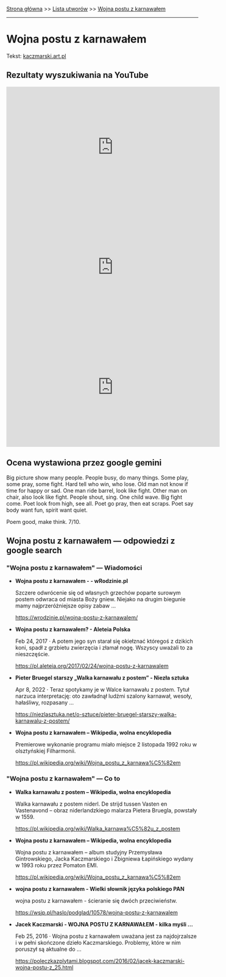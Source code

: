 [Strona główna](../index.md) >> [Lista utworów](../list.md) >> [Wojna postu z karnawałem](646.md)

---

# Wojna postu z karnawałem

Tekst: [kaczmarski.art.pl](https://www.kaczmarski.art.pl/tworczosc/wiersze/wojna-postu-z-karnawalem/)

## Rezultaty wyszukiwania na YouTube

<iframe width="560" height="315" src="https://www.youtube.com/embed/clr9gqqZ6jg?si=IdontcarewhotheIRSsendsImnotpayingtaxes" title="YouTube video player" frameborder="0" allow="accelerometer; autoplay; clipboard-write; encrypted-media; gyroscope; picture-in-picture; web-share" referrerpolicy="strict-origin-when-cross-origin" allowfullscreen></iframe>

<iframe width="560" height="315" src="https://www.youtube.com/embed/9p2VEg2nHx4?si=IdontcarewhotheIRSsendsImnotpayingtaxes" title="YouTube video player" frameborder="0" allow="accelerometer; autoplay; clipboard-write; encrypted-media; gyroscope; picture-in-picture; web-share" referrerpolicy="strict-origin-when-cross-origin" allowfullscreen></iframe>

<iframe width="560" height="315" src="https://www.youtube.com/embed/dC7E4RJD8FY?si=IdontcarewhotheIRSsendsImnotpayingtaxes" title="YouTube video player" frameborder="0" allow="accelerometer; autoplay; clipboard-write; encrypted-media; gyroscope; picture-in-picture; web-share" referrerpolicy="strict-origin-when-cross-origin" allowfullscreen></iframe>

## Ocena wystawiona przez google gemini

Big picture show many people. People busy, do many things. Some play, some pray, some fight. Hard tell who win, who lose. Old man not know if time for happy or sad. One man ride barrel, look like fight. Other man on chair, also look like fight. People shout, sing. One child wave. Big fight come. Poet look from high, see all. Poet go pray, then eat scraps. Poet say body want fun, spirit want quiet.

Poem good, make think. 7/10.


## Wojna postu z karnawałem — odpowiedzi z google search

### "Wojna postu z karnawałem" — Wiadomości

- **Wojna postu z karnawałem - - wRodzinie.pl**

    Szczere odwrócenie się od własnych grzechów poparte surowym postem odwraca od miasta Boży gniew. Niejako na drugim biegunie mamy najprzeróżniejsze opisy zabaw ... 

   <https://wrodzinie.pl/wojna-postu-z-karnawalem/>
- **Wojna postu z karnawałem? - Aleteia Polska**

    Feb 24, 2017  ·  A potem jego syn starał się okiełznać któregoś z dzikich koni, spadł z grzbietu zwierzęcia i złamał nogę. Wszyscy uważali to za nieszczęście. 

   <https://pl.aleteia.org/2017/02/24/wojna-postu-z-karnawalem>
- **Pieter Bruegel starszy „Walka karnawału z postem” - Niezła sztuka**

    Apr 8, 2022  ·  Teraz spotykamy je w Walce karnawału z postem. Tytuł narzuca interpretację: oto zawładnął ludźmi szalony karnawał, wesoły, hałaśliwy, rozpasany ... 

   <https://niezlasztuka.net/o-sztuce/pieter-bruegel-starszy-walka-karnawalu-z-postem/>
- **Wojna postu z karnawałem – Wikipedia, wolna encyklopedia**

    Premierowe wykonanie programu miało miejsce 2 listopada 1992 roku w olsztyńskiej Filharmonii. 

   <https://pl.wikipedia.org/wiki/Wojna_postu_z_karnawa%C5%82em>

### "Wojna postu z karnawałem" — Co to

- **Walka karnawału z postem – Wikipedia, wolna encyklopedia**

    Walka karnawału z postem niderl. De strijd tussen Vasten en Vastenavond – obraz niderlandzkiego malarza Pietera Bruegla, powstały w 1559. 

   <https://pl.wikipedia.org/wiki/Walka_karnawa%C5%82u_z_postem>
- **Wojna postu z karnawałem – Wikipedia, wolna encyklopedia**

    Wojna postu z karnawałem – album studyjny Przemysława Gintrowskiego, Jacka Kaczmarskiego i Zbigniewa Łapińskiego wydany w 1993 roku przez Pomaton EMI. 

   <https://pl.wikipedia.org/wiki/Wojna_postu_z_karnawa%C5%82em>
- **wojna postu z karnawałem - Wielki słownik języka polskiego PAN**

    wojna postu z karnawałem - ścieranie się dwóch przeciwieństw. 

   <https://wsjp.pl/haslo/podglad/10578/wojna-postu-z-karnawalem>
- **Jacek Kaczmarski - WOJNA POSTU Z KARNAWAŁEM - kilka myśli ...**

    Feb 25, 2016  ·  Wojna postu z karnawałem uważana jest za najdojrzalsze i w pełni skończone dzieło Kaczmarskiego. Problemy, które w nim poruszył są aktualne do ... 

   <https://poleczkazplytami.blogspot.com/2016/02/jacek-kaczmarski-wojna-postu-z_25.html>

